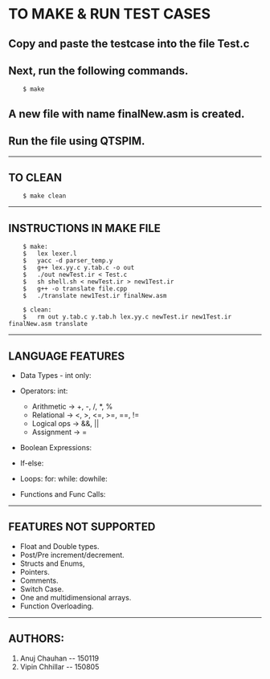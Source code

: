 TO MAKE & RUN TEST CASES
========================

## Copy and paste the testcase into the file Test.c
## Next, run the following commands.

```
    $ make
```
## A new file with name finalNew.asm is created.
## Run the file using QTSPIM.

----------------------
TO CLEAN
----------------------

```    
    $ make clean
```

--------------------------
INSTRUCTIONS IN MAKE FILE
--------------------------

```
	$ make:
	$	lex lexer.l
	$	yacc -d parser_temp.y
	$	g++ lex.yy.c y.tab.c -o out
	$	./out newTest.ir < Test.c
	$	sh shell.sh < newTest.ir > new1Test.ir
	$	g++ -o translate file.cpp
	$	./translate new1Test.ir finalNew.asm

	$ clean:
	$	rm out y.tab.c y.tab.h lex.yy.c newTest.ir new1Test.ir finalNew.asm translate

```

--------------------------
LANGUAGE FEATURES
--------------------------

*   Data Types - int only:

*   Operators:
    int:
    - Arithmetic -> +, -, /, \*, %
    - Relational -> <, >, <=, >=, ==, !=
    - Logical ops -> &&, ||
    - Assignment -> =

*   Boolean Expressions:

*   If-else:

*   Loops:
      for:
      while:
      dowhile:

*   Functions and Func Calls:

--------------------------
FEATURES NOT SUPPORTED
--------------------------

* Float and Double types.
* Post/Pre increment/decrement.
* Structs and Enums,
* Pointers.
* Comments.
* Switch Case.
* One and multidimensional arrays.
* Function Overloading.

---------
AUTHORS:
---------

1) Anuj Chauhan -- 150119
2) Vipin Chhillar -- 150805

